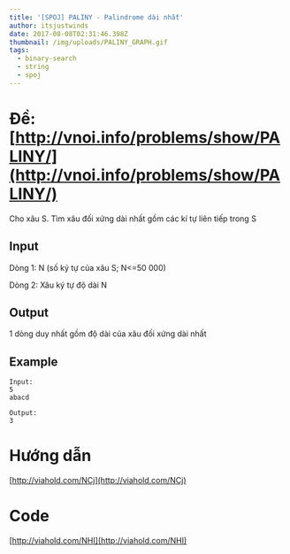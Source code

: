 ```yaml
---
title: '[SPOJ] PALINY - Palindrome dài nhất'
author: itsjustwinds
date: 2017-08-08T02:31:46.398Z
thumbnail: /img/uploads/PALINY_GRAPH.gif
tags:
  - binary-search
  - string
  - spoj
---
```

# Đề: [http://vnoi.info/problems/show/PALINY/](http://vnoi.info/problems/show/PALINY/)

Cho xâu S. Tìm xâu đối xứng dài nhất gồm các kí tự liên tiếp trong S

## Input

Dòng 1: N \(số ký tự của xâu S; N&lt;=50 000\)

Dòng 2: Xâu ký tự độ dài N

## Output

1 dòng duy nhất gồm độ dài của xâu đối xứng dài nhất

## Example

```
Input:
5
abacd

Output:
3
```

# Hướng dẫn

[http://viahold.com/NCj](http://viahold.com/NCj)

# Code

[http://viahold.com/NHI](http://viahold.com/NHI)
